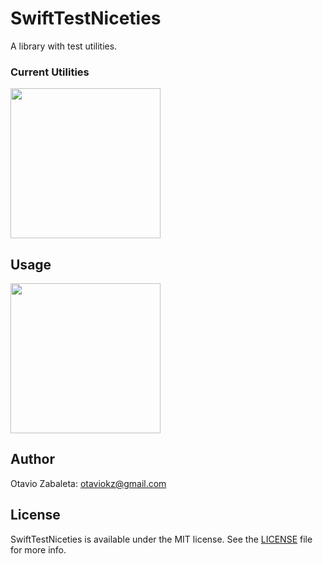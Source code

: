 # SwiftTestNiceties

A library with test utilities.

### Current Utilities

<img src="https://user-images.githubusercontent.com/1006720/221080829-e1272c9b-edf5-404a-8b57-4d92c92791cb.png" height="240"/>

## Usage

<img src="https://user-images.githubusercontent.com/1006720/221080870-92f9c791-2eaf-476e-93c1-b6194fd18135.png" height="240"/>


## Author
Otavio Zabaleta: otaviokz@gmail.com

## License
SwiftTestNiceties is available under the MIT license. See the [LICENSE](LICENSE) file for more info.

